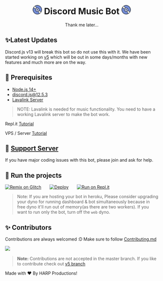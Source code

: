 <h1 align="center"><img src="./assets/logo.gif" width="30px"> Discord Music Bot <img src="./assets/logo.gif" width="30px"></h1>
<p align="center">Thank me later...</p>

## ✨Latest Updates
Discord.js v13 will break this bot so do not use this with it. We have been started working on [v5](https://github.com/SudhanPlayz/Discord-MusicBot/tree/v5) which will be out in some days/months with new features and much more are on the way.

## 🚧 Prerequisites 

- [Node.js 14+](https://nodejs.org/en/download/)
- [discord.js@12.5.3](https://www.npmjs.com/package/discord.js/v/12.5.3)
- [Lavalink Server](https://github.com/freyacodes/Lavalink#server-configuration)

> NOTE: Lavalink is needed for music functionality. You need to have a working Lavalink server to make the bot work.


Repl.it [Tutorial](https://github.com/OfficialBawwa/Music-Bot_Discord/wiki/Installation-on-Repl-it)

VPS / Server [Tutorial](https://github.com/OfficialBawwa/Music-Bot_Discord/wiki/Installation-on-a-Linux-server)

## 📝 [Support Server](https://discord.gg/kVseycra9C)

If you have major coding issues with this bot, please join and ask for help.



## 💨 Run the projects

[![Remix on Glitch](https://cdn.glitch.com/2703baf2-b643-4da7-ab91-7ee2a2d00b5b%2Fremix-button.svg)](https://glitch.com/edit/#!/import/github/OfficialBawwa/Music-Bot_Discord)&nbsp;&nbsp;&nbsp;&nbsp;&nbsp;&nbsp;
[![Deploy](https://www.herokucdn.com/deploy/button.svg)](https://heroku.com/deploy?template=https://github.com/OfficialBawwa/Music-Bot_Discord)&nbsp;&nbsp;&nbsp;&nbsp;&nbsp;&nbsp;
[![Run on Repl.it](https://repl.it/badge/github/OfficialBawwa/Music-Bot_Discord)](https://repl.it/github/OfficialBawwa/Music-Bot_Discord)
> Note: If you are hosting your bot in heroku, Please consider upgrading your dyno for running dashboard & bot simultaneously because in free dyno it'll run out of memory(as there are two workers). If you want to run only the bot, turn off the `web` dyno.

## ✨ Contributors

Contributions are always welcomed :D Make sure to follow [Contributing.md](/CONTRIBUTING.md)

<a href="https://github.com/OfficialBawwa/Music-Bot_Discordgraphs/contributors">
  <img src="https://contributors-img.web.app/image?repo=OfficialBawwa/Music-Bot_Discord" />
</a>

> **Note:** Contributions are not accepted in the master branch. If you like to contribute check out [v5 branch](https://github.com/OfficialBawwa/Music-Bot_Discord/tree/main)

Made with :heart: By HARP Productions!
